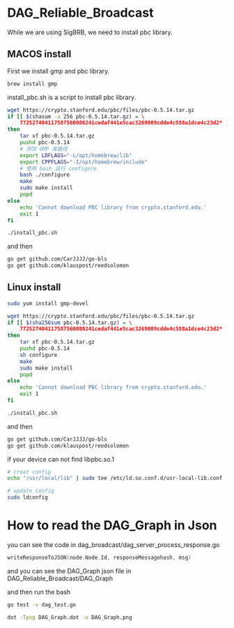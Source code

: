 # DAG_Reliable_Broadcast


While we are using SigBRB, we need to install pbc library.

## MACOS install

First we install gmp and pbc library.

```bash
brew install gmp
```

install_pbc.sh is a script to install pbc library.
```bash
wget https://crypto.stanford.edu/pbc/files/pbc-0.5.14.tar.gz
if [[ $(shasum -a 256 pbc-0.5.14.tar.gz) = \
    772527404117587560080241cedaf441e5cac3269009cdde4c588a1dce4c23d2* ]]
then
    tar xf pbc-0.5.14.tar.gz
    pushd pbc-0.5.14
    # 添加 GMP 库路径
    export LDFLAGS="-L/opt/homebrew/lib"
    export CPPFLAGS="-I/opt/homebrew/include"
    # 使用 bash 运行 configure
    bash ./configure
    make
    sudo make install
    popd
else
    echo 'Cannot download PBC library from crypto.stanford.edu.'
    exit 1
fi
```

```bash
./install_pbc.sh
```

and then

```bash
go get github.com/CarJJJJ/go-bls
go get github.com/klauspost/reedsolomon
```

## Linux install

```bash
sudo yum install gmp-devel
```

```bash
wget https://crypto.stanford.edu/pbc/files/pbc-0.5.14.tar.gz
if [[ $(sha256sum pbc-0.5.14.tar.gz) = \
	772527404117587560080241cedaf441e5cac3269009cdde4c588a1dce4c23d2* ]]
then
	tar xf pbc-0.5.14.tar.gz
	pushd pbc-0.5.14
	sh configure
	make
	sudo make install
	popd
else
	echo 'Cannot download PBC library from crypto.stanford.edu.'
	exit 1
fi
```

```bash
./install_pbc.sh
```

and then

```bash
go get github.com/CarJJJJ/go-bls
go get github.com/klauspost/reedsolomon
```


if your device can not find libpbc.so.1
```bash
# creat config
echo "/usr/local/lib" | sudo tee /etc/ld.so.conf.d/usr-local-lib.conf

# update config
sudo ldconfig
```

# How to read the DAG_Graph in Json

you can see the code in dag_broadcast/dag_server_process_response.go

```go
writeResponseToJSON(node.Node.Id, responseMessagehash, msg)
```

and you can see the DAG_Graph json file in DAG_Reliable_Broadcast/DAG_Graph

and then run the bash

```bash
go test -v dag_test.go
```

```bash
dot -Tpng DAG_Graph.dot -o DAG_Graph.png
```